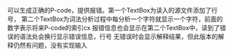 可以生成正确的P-code，提供报错。第一个TextBox为读入的源文件添加了行号，
第二个TextBox为词法分析过程中每分析一个字符就显示一个字符，前面的数字表示将来P-code的索引cx
报错信息也会显示在第二个TextBox中，读到了错误的语法处会换行显示错误信息，行号
无错误时会显示解释结果，但此版本的解释仍然有问题，没有实现输入
